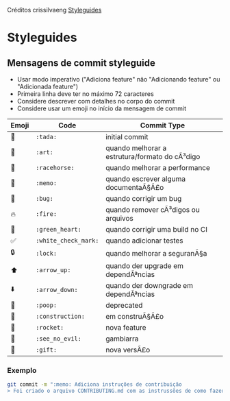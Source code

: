 Créditos crissilvaeng [Styleguides](https://gist.github.com/crissilvaeng/dfb5b14f8eb2c25df4fd8a49f4f03252#file-readme-md)

# Styleguides

## Mensagens de commit styleguide

- Usar modo imperativo ("Adiciona feature" não "Adicionando feature" ou "Adicionada feature")
- Primeira linha deve ter no máximo 72 caracteres
- Considere descrever com detalhes no corpo do commit
- Considere usar um emoji no início da mensagem de commit

Emoji | Code | Commit Type
------------ | ------------- | -------------
:tada: | `:tada:` | initial commit
:art: | `:art:` | quando melhorar a estrutura/formato do cÃ³digo
:racehorse: | `:racehorse:` | quando melhorar a performance
:memo: | `:memo:` | quando escrever alguma documentaÃ§Ã£o
:bug: | `:bug:` | quando corrigir um bug
:fire: | `:fire:` | quando remover cÃ³digos ou arquivos
:green_heart: | `:green_heart:` | quando corrigir uma build no CI
:white_check_mark: | `:white_check_mark:` | quando adicionar testes
:lock: | `:lock:` | quando melhorar a seguranÃ§a
:arrow_up: | `:arrow_up:` | quando der upgrade em dependÃªncias
:arrow_down: | `:arrow_down:` | quando der downgrade em dependÃªncias
:poop: | `:poop:` | deprecated
:construction: | `:construction:` | em construÃ§Ã£o
:rocket: | `:rocket:` | nova feature
:see_no_evil: | `:see_no_evil:` | gambiarra
:gift: | `:gift:` | nova versÃ£o

### Exemplo
```bash
git commit -m ":memo: Adiciona instruções de contribuição
> Foi criado o arquivo CONTRIBUTING.md com as instrussões de como fazer um bom commit"
``` 
